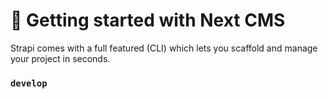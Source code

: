 # 🚀 Getting started with Next CMS

Strapi comes with a full featured (CLI) which lets you scaffold and manage your project in seconds.

### `develop`